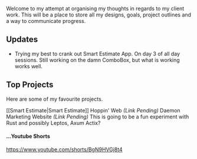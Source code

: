 Welcome to my attempt at organising my thoughts in regards to my client work. This will be a place to store all my designs, goals, project outlines and a way to communicate progress.

## Updates

- Trying my best to crank out Smart Estimate App. On day 3 of all day sessions. Still working on the damn ComboBox, but what is working works well.

## Top Projects    
Here are some of my favourite projects.

[[Smart Estimate|Smart Estimate]]
Hoppin' Web *(Link Pending)*
Daemon Marketing Website *(Link Pending)*
	This is going to be a fun experiment with Rust and possibly Leptos, Axum Actix?


#### ...Youtube Shorts
https://www.youtube.com/shorts/BgN9HVGj8t4